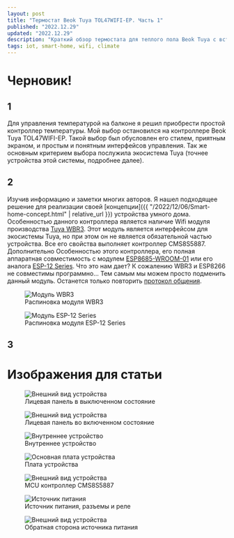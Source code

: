 ```yaml
---
layout: post
title: "Термостат Beok Tuya TOL47WIFI-EP. Часть 1"
published: "2022.12.29"
updated: "2022.12.29"
description: "Краткий обзор термостата для теплого пола Beok Tuya с встроенным модулем Wi-Fi."
tags: iot, smart-home, wifi, climate
---
```


# Черновик!

## 1
Для управления температурой на балконе я решил приобрести простой контроллер температуры. Мой выбор остановился на контроллере Beok Tuya TOL47WIFI-EP. Такой выбор был обусловлен его стилем, приятным экраном, и простым и понятным интерфейсов управления. Так же основным критерием выбора послужила экосистема Tuya (точнее устройства этой системы, подробнее далее).

## 2
Изучив информацию и заметки многих авторов. Я нашел подходящее решение для реализации своей [концепции]({{ "/2022/12/06/Smart-home-concept.html" | relative_url }}) устройства умного дома. Особенностью данного контроллера является наличие Wifi модуля производства [Tuya WBR3](https://developer.tuya.com/en/docs/iot/wbr3-module-datasheet?id=K9dujs2k5nriy). Этот модуль является интерфейсом для экосистемы Tuya, но при этом он не является обязательной частью устройства. Все его свойства выполняет контроллер CMS8S5887. Дополнительно Особенностью этого контроллера, его полная аппаратная совместимость с модулем [ESP8685-WROOM-01](https://www.espressif.com/sites/default/files/documentation/esp8685-wroom-01_datasheet_en.pdf) или его аналога [ESP-12 Series](https://www.esp8266.com/wiki/doku.php?id=esp8266-module-family). Что это нам дает? К сожалению WBR3 и ESP8266 не совместимы программно... Тем самым мы можем просто подменить данный модуль. Останется только повторить [протокол общения](https://developer.tuya.com/en/docs/iot/tuya-cloud-universal-serial-port-access-protocol?id=K9hhi0xxtn9cb).

<div id="image-line">
    <figure>
        <img src="/posts/TOL47WIFIEP/WBR3.png" alt="Модуль WBR3">
        <figcaption>Распиновка модуля WBR3</figcaption>
    </figure>
    <figure>
        <img src="/posts/TOL47WIFIEP/ESP12.png" alt="Модуль ESP-12 Series">
        <figcaption>Распиновка модуля ESP-12 Series</figcaption>
    </figure>
</div>

## 3

# Изображения для статьи

<div id="image-line">
    <figure>
        <img src="/posts/TOL47WIFIEP/device-appearance-1.jpg" alt="Внешний вид устройства">
        <figcaption>Лицевая панель в выключенном состояние</figcaption>
    </figure>
    <figure>
        <img src="/posts/TOL47WIFIEP/device-appearance-2.jpg" alt="Внешний вид устройства">
        <figcaption>Лицевая панель во включенном состояние</figcaption>
    </figure>
</div>


<div id="image-line">
    <figure>
        <img src="/posts/TOL47WIFIEP/internal-organization-1.jpg" alt="Внутреннее устройство">
        <figcaption>Внутреннее устройство</figcaption>
    </figure>
</div>

<div id="image-line">
    <figure>
        <img src="/posts/TOL47WIFIEP/main-board-.jpg" alt="Основная плата устройства">
        <figcaption>Плата устройства</figcaption>
    </figure>
    <figure>
        <img src="/posts/TOL47WIFIEP/main-board-2.jpg" alt="Внешний вид устройства">
        <figcaption>MCU контроллер CMS8S5887</figcaption>
    </figure>
</div>

<div id="image-line">
    <figure>
        <img src="/posts/TOL47WIFIEP/power-unit-1.jpg" alt="Источник питания">
        <figcaption>Источник питания, разъемы и реле</figcaption>
    </figure>
    <figure>
        <img src="/posts/TOL47WIFIEP/power-unit-2.jpg" alt="Внешний вид устройства">
        <figcaption>Обратная сторона источника питания</figcaption>
    </figure>
</div>
